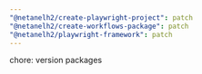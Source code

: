 ```yaml
---
"@netanelh2/create-playwright-project": patch
"@netanelh2/create-workflows-package": patch
"@netanelh2/playwright-framework": patch
---
```


chore: version packages
